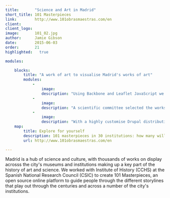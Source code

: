 ```yaml
---
title:       "Science and Art in Madrid"
short_title: 101 Masterpieces
link:        http://www.101obrasmaestras.com/en
client:      
client_logo: 
image:       101_02.jpg
author:      Jamie Gibson  
date:        2015-06-03
order:       21
highlighted:   true

modules:

    blocks:
        title: "A work of art to visualise Madrid's works of art"
        modules:
            -
                image: 
                description: "Using Backbone and Leaflet JavaScript we built a vivid visualisation to help you discover the history and culture of Madrid's masterpieces."
            -
                image: 
                description: "A scientific committee selected the works, wrote summaries of each and created itineraries for specialised tours of the city."  
            -
                image: 
                description: "With a highly customise Drupal distribution, content management is made easy."
    map:
        title: Explore for yourself
        description: 101 masterpieces in 30 institutions: how many will you see?
        url: http://www.101obrasmaestras.com/en

---
```


Madrid is a hub of science and culture, with thousands of works on display acrosss the city's museums and institutions making up a key part of the history of art and science. We worked with Institute of History (CCHS) at the Spanish National Research Council (CSIC) to create 101 Masterpieces, an open source online platform to guide people through the different storylines that play out through the centuries and across a number of the city's institutions.


